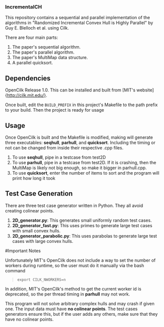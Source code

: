 ### IncrementalCH

This repository contains a sequential and parallel implementation of the algorithms in "Randomized Incremental Convex Hull is Highly Parallel" by Guy E. Blelloch et al. using Cilk.

There are four main parts:
1. The paper's sequential algorithm.
2. The paper's parallel algorithm.
3. The paper's MultiMap data structure.
4. A parallel quicksort.

## Dependencies

OpenCilk Release 1.0. This can be installed and built from [MIT's website]{http://cilk.mit.edu/}.

Once built, edit the `BUILD_PREFIX` in this project's Makefile to the path prefix to your build. Then the project is ready for usage

## Usage

Once OpenCilk is built and the Makefile is modified, making will generate three executables: **seqhull**, **parhull**, and **quicksort**. Including the timing or not can be changed from inside their respective .cpp files.

1. To use **seqhull**, pipe in a testcase from test2D
2. To use **parhull**, pipe in a testcase from test2D. If it is crashing, then the MultiMap is likely not big enough, so make it bigger in parhull.cpp. 
3. To use **quicksort**, enter the number of items to sort and the program will print how long it took 

## Test Case Generation

There are three test case generator written in Python. They all avoid creating colinear points.

1. **2D_generator.py**: This generates small uniformly random test cases.
2. **2D_generator_fast.py**: This uses primes to generate large test cases with small convex hulls.
3. **2D_generator_parabolic.py**: This uses parabolas to generate large test cases with large convex hulls.

#Important Notes

Unfortunately MIT's OpenCilk does not include a way to set the number of workers during runtime, so the user must do it manually via the bash command

> `export CILK_NWORKERS=n`

In addition, MIT's OpenCilk's method to get the current worker id is deprecated, so the per thread timing in **parhull** may not work.

This program will not solve arbitrary complex hulls and may crash if given one. The input data must have **no colinear points**. The test cases generators ensure this, but if the user adds any others, make sure that they have no colinear points.
